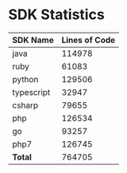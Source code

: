# SDK Statistics

| SDK Name | Lines of Code |
| -------- | ------------- |
| java | 114978 |
| ruby | 61083 |
| python | 129506 |
| typescript | 32947 |
| csharp | 79655 |
| php | 126534 |
| go | 93257 |
| php7 | 126745 |
| **Total** | 764705 |
